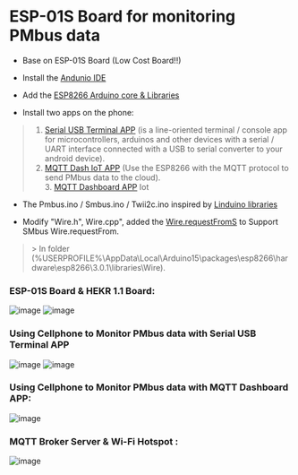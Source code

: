 # ESP-01S Board for monitoring PMbus data

* Base on ESP-01S Board (Low Cost Board!!) <br/>

* Install the [Andunio IDE](https://www.arduino.cc/en/software "https://www.arduino.cc/en/software") <br/>

* Add the [ESP8266 Arduino core & Libraries](https://github.com/esp8266/Arduino "https://github.com/esp8266/Arduino") <br/>

* Install two apps on the phone:
> 1. [Serial USB Terminal APP](https://play.google.com/store/apps/details?id=de.kai_morich.serial_usb_terminal&hl=en "https://play.google.com/store/apps/details?id=de.kai_morich.serial_usb_terminal&hl=en") (is a line-oriented terminal / console app for microcontrollers, arduinos and other devices with a serial / UART interface connected with a USB to serial converter to your android device).
> 2. [MQTT Dash IoT APP](https://play.google.com/store/apps/details?id=net.routix.mqttdash&hl=en "https://play.google.com/store/apps/details?id=net.routix.mqttdash&hl=en") (Use the ESP8266 with the MQTT protocol to send PMbus data to the cloud). <br/> 3. [MQTT Dashboard APP](https://play.google.com/store/apps/details?id=com.app.vetru.mqttdashboard "https://play.google.com/store/apps/details?id=com.app.vetru.mqttdashboard") Iot <br/>

* The Pmbus.ino / Smbus.ino / Twii2c.ino inspired by [Linduino libraries](https://www.analog.com/en/design-center/evaluation-hardware-and-software/evaluation-development-platforms/linduino.html "https://www.analog.com/en/design-center/evaluation-hardware-and-software/evaluation-development-platforms/linduino.html") <br/>

* Modify "Wire.h", Wire.cpp", added the [Wire.requestFromS](https://github.com/Dafeng1980/PSU_PMbusMonitor/tree/master/doc/Wire "https://github.com/Dafeng1980/PSU_PMbusMonitor/tree/master/doc/Wire") to Support SMbus Wire.requestFrom. 
 > \>  In folder (%USERPROFILE%\AppData\Local\Arduino15\packages\esp8266\hardware\esp8266\3.0.1\libraries\Wire). <br/>

### ESP-01S Board & HEKR 1.1 Board:  <br/>
 
![image](https://github.com/Dafeng1980/PowerPMbusTools/raw/master/doc/esp-01s.jpg)
![image](https://github.com/Dafeng1980/PowerPMbusTools/raw/master/doc/ESP8266hekr.png)
<br/>

### Using Cellphone to Monitor PMbus data  with Serial USB Terminal APP <br/>
![image](https://github.com/Dafeng1980/PowerPMbusTools/raw/master/doc/connected.jpg) 
![image](https://github.com/Dafeng1980/PowerPMbusTools/raw/master/doc/pmbus_Serial.png)   <br/> 

### Using Cellphone to Monitor PMbus data with MQTT Dashboard APP: <br/>
![image](https://github.com/Dafeng1980/PowerPMbusTools/raw/master/doc/Mqtt_Dashboard.jpg) <br/>

### MQTT Broker Server & Wi-Fi Hotspot :  <br/>
![image](https://github.com/Dafeng1980/PowerPMbusTools/raw/master/doc/Mqtt_server.jpg)  <br/> 

